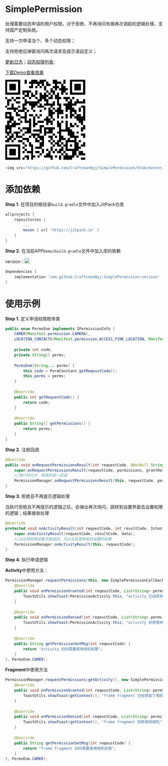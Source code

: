 # SimplePermission
处理需要动态申请的用户权限。对于拒绝、不再询问有做再次调起的逻辑处理，支持国产定制系统。

支持一次申请当个、多个动态权限；

支持拒绝后弹窗询问再次请求及提示语自定义；

[更新日志]( https://github.com/CraftsmanHyj/SimplePermission/blob/master/docs/UpdateLog.md )；[动态权限列表](https://github.com/CraftsmanHyj/SimplePermission/blob/master/docs/%E6%9D%83%E9%99%90%E8%AF%B4%E6%98%8E.md);

[下载Demo查看效果](https://github.com/CraftsmanHyj/SimplePermission/raw/master/docs/Demo.apk)

![Demo下载地址](https://github.com/CraftsmanHyj/SimplePermission/blob/master/docs/DemoQR.png)



```javascript
<img src="https://github.com/CraftsmanHyj/SimplePermission/blob/master/docs/DemoQR.png"  width="128" >
```

# 添加依赖

**Step 1.** 在项目的根目录`build.gradle`文件中加入JitPack仓库

```groovy
allprojects {
	repositories {
		...
		maven { url 'https://jitpack.io' }
	}
}
```

**Step 2.** 在当前APP`Demo/build.gradle`文件中加入库的依赖

version：[![](https://jitpack.io/v/CraftsmanHyj/SimplePermission.svg)](https://jitpack.io/#CraftsmanHyj/SimplePermission)

```groovy
dependencies {
    implementation 'com.github.CraftsmanHyj:SimplePermission:version'
}
```



# 使用示例

**Step 1.** 定义申请权限枚举类

```java
public enum PermsEnm implements IPermissionInfo {
    CAMER(Manifest.permission.CAMERA),
    LOCATION_CONTACTS(Manifest.permission.ACCESS_FINE_LOCATION, Manifest.permission.READ_CONTACTS);

    private int code;
    private String[] perms;

    PermsEnm(String... perms) {
        this.code = PermConstant.getReqeustCode();
        this.perms = perms;
    }

    @Override
    public int getRequestCode() {
        return code;
    }

    @Override
    public String[] getPermissions() {
        return perms;
    }
}
```



**Step 2.** 注册回调

```java
@Override
public void onRequestPermissionsResult(int requestCode, @NonNull String[] permissions, @NonNull int[] grantResults) {
    super.onRequestPermissionsResult(requestCode, permissions, grantResults);
    //用户的允许、拒绝的统一回调
    PermissionManager.onRequestPermissionsResult(this, requestCode, permissions, grantResults);
}
```



**Step 3.** 拒绝且不再提示逻辑处理

当执行拒绝且不再提示的逻辑之后，会弹出再次询问，跳转到设置界面去设置权限的逻辑；结果接收处理

```java
@Override
protected void onActivityResult(int requestCode, int resultCode, Intent data) {
    super.onActivityResult(requestCode, resultCode, data);
    //从应用权限设置页面返回，可以从这里获取到设置的结果
    PermissionManager.onActivityResult(this, requestCode);
}
```



**Step 4.** 执行申请逻辑

**Activity**中使用方法：

```java
PermissionManager.requestPermissions(this, new SimplePermissionCallback<AppCompatActivity>(this) {
    @Override
    public void onPermissionGranted(int reqeustCode, List<String> perms) {
        ToastUtils.showToast(PermissionActivity.this, "activity 已经获取了相机权限");
    }

    @Override
    public void onPermissionDenied(int reqeustCode, List<String> perms) {
        ToastUtils.showToast(PermissionActivity.this, "activity 拒绝使用相机");
    }

    @Override
    public String getPermissionSetMsg(int reqeustCode) {
        return "activity 扫码需要使用相机权限";
    }
}, PermsEnm.CAMER);
```

**Fragment**中使用方法

```java
PermissionManager.requestPermissions(getActivity(), new SimplePermissionCallback<Fragment>(this) {
    @Override
    public void onPermissionGranted(int reqeustCode, List<String> perms) {
        ToastUtils.showToast(getContext(), "frame fragment 已经获取了相机权限");
    }

    @Override
    public void onPermissionDenied(int reqeustCode, List<String> perms) {
        ToastUtils.showToast(getContext(), "frame fragment 拒绝使用相机");
    }

    @Override
    public String getPermissionSetMsg(int reqeustCode) {
        return "frame fragment 扫码需要使用相机权限";
    }
}, PermsEnm.CAMER);
```

